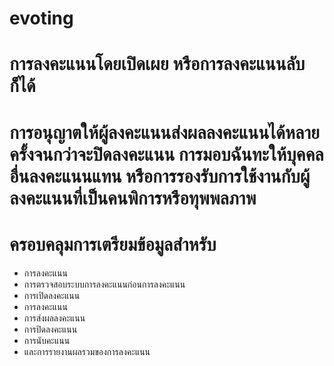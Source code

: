 # evoting

# การลงคะแนนโดยเปิดเผย หรือการลงคะแนนลับก็ได้

# การอนุญาตให้ผู้ลงคะแนนส่งผลลงคะแนนได้หลายครั้งจนกว่าจะปิดลงคะแนน การมอบฉันทะให้บุคคลอื่นลงคะแนนแทน หรือการรองรับการใช้งานกับผู้ลงคะแนนที่เป็นคนพิการหรือทุพพลภาพ

# ครอบคลุมการเตรียมข้อมูลสำหรับ
  - การลงคะแนน
  - การตรวจสอบระบบการลงคะแนนก่อนการลงคะแนน
  - การเปิดลงคะแนน
  - การลงคะแนน
  - การส่งผลลงคะแนน
  - การปิดลงคะแนน
  - การนับคะแนน
  - และการรายงานผลรวมของการลงคะแนน

